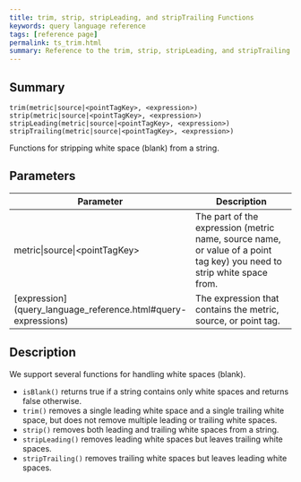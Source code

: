 ```yaml
---
title: trim, strip, stripLeading, and stripTrailing Functions
keywords: query language reference
tags: [reference page]
permalink: ts_trim.html
summary: Reference to the trim, strip, stripLeading, and stripTrailing string manipulation function
---
```

## Summary
```
trim(metric|source|<pointTagKey>, <expression>)
strip(metric|source|<pointTagKey>, <expression>)
stripLeading(metric|source|<pointTagKey>, <expression>)
stripTrailing(metric|source|<pointTagKey>, <expression>)
```

Functions for stripping white space (blank) from a string.

## Parameters
<table style="width: 100%;">
<tbody>
<thead>
<tr><th width="30%">Parameter</th><th width="70%">Description</th></tr>
</thead>
<tr>
<td markdown="span">metric|source|&lt;pointTagKey&gt;</td>
<td>The part of the expression (metric name, source name, or value of a point tag key) you need to strip white space from.</td></tr><tr>
<td markdown="span"> [expression](query_language_reference.html#query-expressions)</td>
<td>The expression that contains the metric, source, or point tag.</td></tr>
</tbody>
</table>

## Description

We support several functions for handling white spaces (blank).

* `isBlank()` returns true if a string contains only white spaces and returns false otherwise.
* `trim()` removes a single leading white space and a single trailing white space, but does not remove multiple leading or trailing white spaces.
* `strip()` removes both leading and trailing white spaces from a string.
* `stripLeading()` removes leading white spaces but leaves trailing white spaces.
* `stripTrailing()` removes trailing white spaces but leaves leading white spaces.

<!---Example doesn't show anything you'd have to use the function...--->
